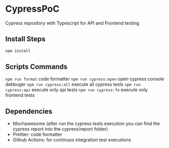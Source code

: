 # CypressPoC

Cypress repository with Typescript for API and Frontend testing

## Install Steps

```bash 
npm install
```

## Scripts Commands

`npm run format` code formatter 
`npm run cypress:open` open cypress console debbuger 
`npm run cypress:all` execute all cypress tests
`npm run cypress:api` execute only api tests
`npm run cypress:fe` execute only frontend tests

## Dependencies 

 - Mochawesome (after run the cypress tests execution you can find the cypress report into the cypress/report folder)
 - Prettier: code formatter 
 - Github Actions: for continuos integration test executions
